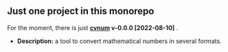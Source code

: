 Just one project in this monorepo
---------------------------------

For the moment, there is just **[cvnum](cvnum/README.md) v-0.0.0 [2022-08-10]** .

  * **Description:** a tool to convert mathematical numbers in several formats.
